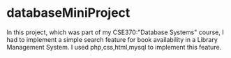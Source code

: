# databaseMiniProject
In this project, which was part of my CSE370:"Database Systems" course, I had to implement a simple search feature for book availability in a Library Management System.
I used php,css,html,mysql to implement this feature.
